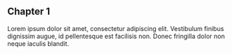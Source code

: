 ## Chapter 1

Lorem ipsum dolor sit amet, consectetur adipiscing elit.
Vestibulum finibus dignissim augue, id pellentesque est facilisis non.
Donec fringilla dolor non neque iaculis blandit.
